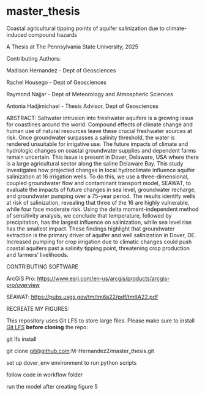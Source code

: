 # master_thesis
Coastal agricultural tipping points of aquifer salinization due to climate-induced compound hazards


A Thesis at The Pennsylvania State University, 2025

Contributing Authors:

Madison Hernandez - Dept of Geosciences

Rachel Housego - Dept of Geosciences

Raymond Najjar - Dept of Meteorology and Atmospheric Sciences

Antonia Hadjimichael - Thesis Advisor, Dept of Geosciences


ABSTRACT:
Saltwater intrusion into freshwater aquifers is a growing issue for coastlines around the world. Compound effects of climate change and human use of natural resources leave these crucial freshwater sources at risk. Once groundwater surpasses a salinity threshold, the water is rendered unsuitable for irrigative use. The future impacts of climate and hydrologic changes on coastal groundwater supplies and dependent farms remain uncertain. This issue is present in Dover, Delaware, USA where there is a large agricultural sector along the saline Delaware Bay. This study investigates how projected changes in local hydroclimate influence aquifer salinization at 16 irrigation wells. To do this, we use a three-dimensional, coupled groundwater flow and contaminant transport model, SEAWAT, to evaluate the impacts of future changes in sea level, groundwater recharge, and groundwater pumping over a 75-year period. The results identify wells at risk of salinization, revealing that three of the 16 are highly vulnerable, while four face moderate risk. Using the delta moment-independent method of sensitivity analysis, we conclude that temperature, followed by precipitation, has the largest influence on salinization, while sea level rise has the smallest impact. These findings highlight that groundwater extraction is the primary driver of aquifer and well salinization in Dover, DE. Increased pumping for crop irrigation due to climatic changes could push coastal aquifers past a salinity tipping point, threatening crop production and farmers’ livelihoods.


CONTRIBUTING SOFTWARE

ArcGIS Pro: https://www.esri.com/en-us/arcgis/products/arcgis-pro/overview

SEAWAT: https://pubs.usgs.gov/tm/tm6a22/pdf/tm6A22.pdf


RECREATE MY FIGURES:

This repository uses Git LFS to store large files. 
Please make sure to install [Git LFS](https://git-lfs.github.com/) **before cloning** the repo:

git lfs install

git clone git@github.com:M-Hernandez2/master_thesis.git


set up dover_env environment to run python scripts

follow code in workflow folder

run the model after creating figure 5
